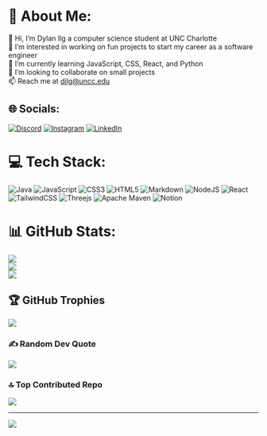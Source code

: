 # 💫 About Me:
👋 Hi, I’m Dylan Ilg a computer science student at UNC Charlotte<br>👀 I’m interested in working on fun projects to start my career as a software engineer<br>🌱 I’m currently learning JavaScript, CSS, React, and Python<br>💞️ I’m looking to collaborate on small projects<br>📫 Reach me at dilg@uncc.edu


## 🌐 Socials:
[![Discord](https://img.shields.io/badge/Discord-%237289DA.svg?logo=discord&logoColor=white)](https://discord.gg/400422602021142539) [![Instagram](https://img.shields.io/badge/Instagram-%23E4405F.svg?logo=Instagram&logoColor=white)](https://instagram.com/@dylan.ilg) [![LinkedIn](https://img.shields.io/badge/LinkedIn-%230077B5.svg?logo=linkedin&logoColor=white)](https://linkedin.com/in/www.linkedin.com/in/dylan-ilg) 

# 💻 Tech Stack:
![Java](https://img.shields.io/badge/java-%23ED8B00.svg?style=for-the-badge&logo=java&logoColor=white) ![JavaScript](https://img.shields.io/badge/javascript-%23323330.svg?style=for-the-badge&logo=javascript&logoColor=%23F7DF1E) ![CSS3](https://img.shields.io/badge/css3-%231572B6.svg?style=for-the-badge&logo=css3&logoColor=white) ![HTML5](https://img.shields.io/badge/html5-%23E34F26.svg?style=for-the-badge&logo=html5&logoColor=white) ![Markdown](https://img.shields.io/badge/markdown-%23000000.svg?style=for-the-badge&logo=markdown&logoColor=white) ![NodeJS](https://img.shields.io/badge/node.js-6DA55F?style=for-the-badge&logo=node.js&logoColor=white) ![React](https://img.shields.io/badge/react-%2320232a.svg?style=for-the-badge&logo=react&logoColor=%2361DAFB) ![TailwindCSS](https://img.shields.io/badge/tailwindcss-%2338B2AC.svg?style=for-the-badge&logo=tailwind-css&logoColor=white) ![Threejs](https://img.shields.io/badge/threejs-black?style=for-the-badge&logo=three.js&logoColor=white) ![Apache Maven](https://img.shields.io/badge/Apache%20Maven-C71A36?style=for-the-badge&logo=Apache%20Maven&logoColor=white) ![Notion](https://img.shields.io/badge/Notion-%23000000.svg?style=for-the-badge&logo=notion&logoColor=white)
# 📊 GitHub Stats:
![](https://github-readme-stats.vercel.app/api?username=dylan-ilg&theme=tokyonight&hide_border=false&include_all_commits=true&count_private=true)<br/>
![](https://github-readme-streak-stats.herokuapp.com/?user=dylan-ilg&theme=tokyonight&hide_border=false)<br/>
![](https://github-readme-stats.vercel.app/api/top-langs/?username=dylan-ilg&theme=tokyonight&hide_border=false&include_all_commits=true&count_private=true&layout=compact)

## 🏆 GitHub Trophies
![](https://github-profile-trophy.vercel.app/?username=dylan-ilg&theme=tokyonight&no-frame=false&no-bg=true&margin-w=4)

### ✍️ Random Dev Quote
![](https://quotes-github-readme.vercel.app/api?type=horizontal&theme=tokyonight)

### 🔝 Top Contributed Repo
![](https://github-contributor-stats.vercel.app/api?username=dylan-ilg&limit=5&theme=tokyonight&combine_all_yearly_contributions=true)

---
[![](https://visitcount.itsvg.in/api?id=dylan-ilg&icon=0&color=0)](https://visitcount.itsvg.in)

<!-- Proudly created with GPRM ( https://gprm.itsvg.in ) -->
